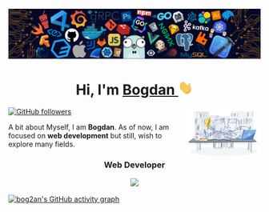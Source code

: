 ![](https://raw.githubusercontent.com/bog2an/bog2an/main/header.png)

<h1 align="center" >Hi, I'm <a href="https://github.com/bog2an" target="_blank"> Bogdan </a>
  <img src="https://github.com/bog2an/bog2an/blob/main/Hi.gif" width="30px">
</h1>
<img width="30%" align="right" src="https://github.com/bog2an/bog2an/blob/main/workbench.svg">

[![GitHub followers](https://img.shields.io/github/followers/bog2an.svg?style=social&label=Follow)](https://github.com/bog2an?tab=followers)

A bit about Myself, I am <b>Bogdan</b>.
As of now, I am focused on <b>web development</b> but still, wish to explore many fields.

<h3 align="center"> Web Developer</h3>

<p align="center"> 
  <img src="https://komarev.com/ghpvc/?username=bog2an&label=Profile%20views&color=6805D3&style=flat"/>
</p>


[![bog2an's GitHub activity graph](https://activity-graph.herokuapp.com/graph?username=bog2an&theme=xcode)](https://git.io/bog2an)
